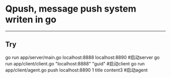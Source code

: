 # Qpush, message push system writen in go


-------------------

## Try

go run app/server/main.go localhost:8888 localhost:8890         #启动server
go run app/client/client.go "localhost:8888" "guid"             #启动client
go run app/client/agent.go push localhost:8890 1 title content3 #启动agent


